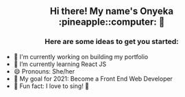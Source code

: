 <center> <h2> Hi there! My name's Onyeka :pineapple::computer: 👋</h2> </center>

<center> <h3> Here are some ideas to get you started: </h3> </center>

- 🔭 I'm currently working on building my portfolio
- 🌱 I’m currently learning React JS
- 😄 Pronouns: She/her
- :high_brightness: My goal for 2021: Become a Front End Web Developer
- :tada: Fun fact: I love to sing! :microphone:

